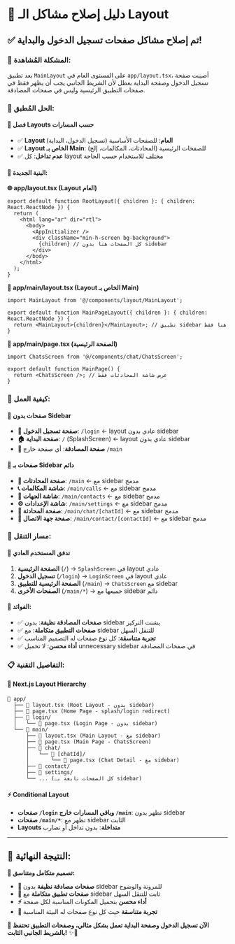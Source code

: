 # 🔧 دليل إصلاح مشاكل الـ Layout

## ✅ تم إصلاح مشاكل صفحات تسجيل الدخول والبداية!

### 🚨 **المشكلة المُشاهدة:**
بعد تطبيق `MainLayout` على المستوى العام في `app/layout.tsx`، أصيبت صفحة تسجيل الدخول وصفحة البداية بعطل لأن الشريط الجانبي يجب أن يظهر فقط في صفحات التطبيق الرئيسية وليس في صفحات المصادقة.

### 🔧 **الحل المُطبق:**

#### **🎯 فصل Layouts حسب المسارات**
- ✅ **Layout العام**: للصفحات الأساسية (تسجيل الدخول، البداية)
- ✅ **Layout الخاص بـ Main**: للصفحات الرئيسية (المحادثات، المكالمات، إلخ)
- ✅ **عدم تداخل**: كل layout مختلف للاستخدام حسب الحاجة

#### **📂 البنية الجديدة:**

**🌐 app/layout.tsx (Layout العام)**
```tsx
export default function RootLayout({ children }: { children: React.ReactNode }) {
  return (
    <html lang="ar" dir="rtl">
      <body>
        <AppInitializer />
        <div className="min-h-screen bg-background">
          {children} // كل الصفحات هنا بدون sidebar
        </div>
      </body>
    </html>
  );
}
```

**🔘 app/main/layout.tsx (Layout الخاص بـ Main)**
```tsx
import MainLayout from '@/components/layout/MainLayout';

export default function MainPageLayout({ children }: { children: React.ReactNode }) {
  return <MainLayout>{children}</MainLayout>; // تطبيق sidebar هنا فقط
}
```

**📄 app/main/page.tsx (الصفحة الرئيسية)**
```tsx
import ChatsScreen from '@/components/chat/ChatsScreen';

export default function MainPage() {
  return <ChatsScreen />; // عرض شاشة المحادثات فقط
}
```

### 🎯 **كيفية العمل:**

#### **📱 صفحات بدون Sidebar**
- **🔐 صفحة تسجيل الدخول**: `/login` ← layout عادي بدون sidebar
- **🏠 صفحة البداية**: `/` (SplashScreen) ← layout عادي بدون sidebar
- **🔑 صفحة المصادقة**: أي صفحة خارج `/main`

#### **🎨 صفحات بـ Sidebar دائم**
- **💬 صفحة المحادثات**: `/main` ← مع sidebar مدمج
- **📞 شاشة المكالمات**: `/main/calls` ← مع sidebar مدمج  
- **👥 شاشة الجهات**: `/main/contacts` ← مع sidebar مدمج
- **⚙️ شاشة الإعدادات**: `/main/settings` ← مع sidebar مدمج
- **💬 صفحة المحادثة**: `/main/chat/[chatId]` ← مع sidebar مدمج
- **👤 صفحة جهة الاتصال**: `/main/contact/[contactId]` ← مع sidebar مدمج

### 🔄 **مسار التنقل:**

#### **🚀 تدفق المستخدم العادي**
1. **الصفحة الرئيسية** (`/`) → `SplashScreen` في layout عادي
2. **تسجيل الدخول** (`/login`) → `LoginScreen` في layout عادي  
3. **الصفحة الرئيسية للتطبيق** (`/main`) → `ChatsScreen` مع sidebar
4. **الصفحات الأخرى** (`/main/*`) → جميعها مع sidebar دائم

#### **🎯 الفوائد:**
- ✅ **صفحات المصادقة نظيفة**: بدون sidebar يشتت التركيز
- ✅ **صفحات التطبيق متكاملة**: مع sidebar للتنقل السهل
- ✅ **تجربة متناسقة**: كل نوع صفحات له التصميم المناسب
- ✅ **أداء محسن**: لا تحميل unnecessary sidebar في صفحات المصادقة

### 📋 **التفاصيل التقنية:**

#### **🔧 Next.js Layout Hierarchy**
```
📂 app/
  ├── 📄 layout.tsx (Root Layout - بدون sidebar)
  ├── 📄 page.tsx (Home Page - splash/login redirect)
  ├── 📂 login/
  │   └── 📄 page.tsx (Login Page - بدون sidebar)
  └── 📂 main/
      ├── 📄 layout.tsx (Main Layout - مع sidebar)
      ├── 📄 page.tsx (Main Page - ChatsScreen)
      ├── 📂 chat/
      │   └── 📂 [chatId]/
      │       └── 📄 page.tsx (Chat Detail - مع sidebar)
      ├── 📂 contact/
      ├── 📂 settings/
      └── ... (كل الصفحات تابعة بـ sidebar)
```

#### **⚡ Conditional Layout**
- **صفحات `/login` وباقي المسارات خارج `/main`**: تظهر بدون sidebar
- **صفحات `/main/*`**: تظهر مع sidebar الثابت
- **Layouts متداخلة**: بدون تداخل أو تضارب

---

## 🎉 النتيجة النهائية:

**🎯 تصميم متكامل ومتناسق:**
- **🔐 صفحات مصادقة نظيفة** بدون sidebar للمرونة والوضوح
- **💬 صفحات تطبيق متكاملة** مع sidebar ثابت للتنقل السهل
- **⚡ أداء محسن** بتحميل المكونات المناسبة لكل صفحة
- **🎨 تجربة متناسقة** حيث كل نوع صفحات له البيئة المناسبة

**🚀 الآن تسجيل الدخول وصفحة البداية تعمل بشكل مثالي، وصفحات التطبيق تحتفظ بالشريط الجانبي الثابت!** ✨🎯